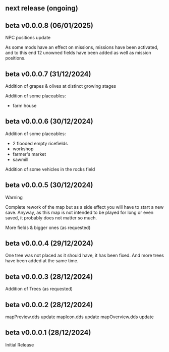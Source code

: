 ## next release (ongoing)


## beta v0.0.0.8 (06/01/2025)

NPC positions update 

As some mods have an effect on missions, missions have been activated, and to this end 12 unowned fields have been added as well as mission positions.


## beta v0.0.0.7 (31/12/2024)

Addition of grapes & olives at distinct growing stages

Addition of some placeables:
- farm house


## beta v0.0.0.6 (30/12/2024)

Addition of some placeables:
- 2 flooded empty ricefields
- workshop
- farmer's market
- sawmill

Addition of some vehicles in the rocks field


## beta v0.0.0.5 (30/12/2024)

> [!WARNING]
> Complete rework of the map but as a side effect you will have to start a new save.
> Anyway, as this map is not intended to be played for long or even saved, it probably does not matter so much.

More fields & bigger ones (as requested)


## beta v0.0.0.4 (29/12/2024)

One tree was not placed as it should have, it has been fixed.
And more trees have been added at the same time.


## beta v0.0.0.3 (28/12/2024)

Addition of Trees (as requested)


## beta v0.0.0.2 (28/12/2024)

mapPreview.dds update
mapIcon.dds update
mapOverview.dds update


## beta v0.0.0.1 (28/12/2024)

Initial Release
